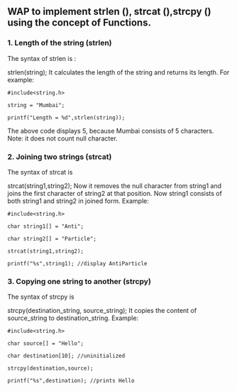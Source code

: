 ## WAP to implement strlen (), strcat (),strcpy () using the concept of Functions.
### 1. Length of the string (strlen)
The syntax of strlen is :

strlen(string);
It calculates the length of the string and returns its length. For example:
 
```
#include<string.h>

string = "Mumbai";

printf("Length = %d",strlen(string));
```
The above code displays 5, because Mumbai consists of 5 characters. Note: it does not count null character.
### 2. Joining two strings (strcat)
The syntax of strcat is

strcat(string1,string2);
Now it removes the null character from string1 and joins the first character of string2 at that position. Now string1 consists of both string1 and string2 in joined form. Example:
 
```
#include<string.h>

char string1[] = "Anti";

char string2[] = "Particle";

strcat(string1,string2);

printf("%s",string1); //display AntiParticle
```

### 3. Copying one string to another (strcpy)
The syntax of strcpy is 
 

strcpy(destination_string, source_string);
It copies the content of source_string to destination_string. Example:
 
```
#include<string.h>

char source[] = "Hello";

char destination[10]; //uninitialized

strcpy(destination,source);

printf("%s",destination); //prints Hello
```
